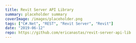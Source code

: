 ```yaml
---
title: Revit Server API Library
summary: placeholder summary
coverImage: /images/placeholder.png
tags: ["C#.Net", "REST", "Revit Server", "Revit"]
date: "2019-06-12"
repo: https://github.com/ericanastas/revit-server-api-lib
---
```

